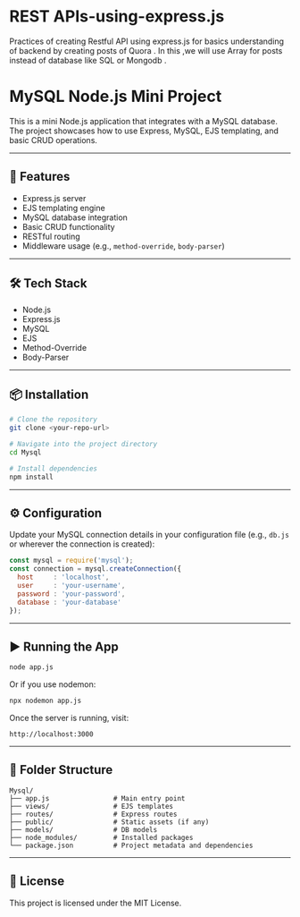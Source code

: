 # REST APIs-using-express.js
Practices of creating Restful API using express.js for basics understanding of backend by creating posts of Quora . In this ,we will use Array for posts instead of database like SQL or Mongodb .

# MySQL Node.js Mini Project

This is a mini Node.js application that integrates with a MySQL database. The project showcases how to use Express, MySQL, EJS templating, and basic CRUD operations.

---

## 🚀 Features

- Express.js server
- EJS templating engine
- MySQL database integration
- Basic CRUD functionality
- RESTful routing
- Middleware usage (e.g., `method-override`, `body-parser`)

---

## 🛠️ Tech Stack

- Node.js
- Express.js
- MySQL
- EJS
- Method-Override
- Body-Parser

---

## 📦 Installation

```bash
# Clone the repository
git clone <your-repo-url>

# Navigate into the project directory
cd Mysql

# Install dependencies
npm install
```

---

## ⚙️ Configuration

Update your MySQL connection details in your configuration file (e.g., `db.js` or wherever the connection is created):

```js
const mysql = require('mysql');
const connection = mysql.createConnection({
  host     : 'localhost',
  user     : 'your-username',
  password : 'your-password',
  database : 'your-database'
});
```

---

## ▶️ Running the App

```bash
node app.js
```

Or if you use nodemon:

```bash
npx nodemon app.js
```

Once the server is running, visit:

```
http://localhost:3000
```

---

## 📁 Folder Structure

```
Mysql/
├── app.js                # Main entry point
├── views/                # EJS templates
├── routes/               # Express routes
├── public/               # Static assets (if any)
├── models/               # DB models
├── node_modules/         # Installed packages
└── package.json          # Project metadata and dependencies
```

---

## 📄 License

This project is licensed under the MIT License.
